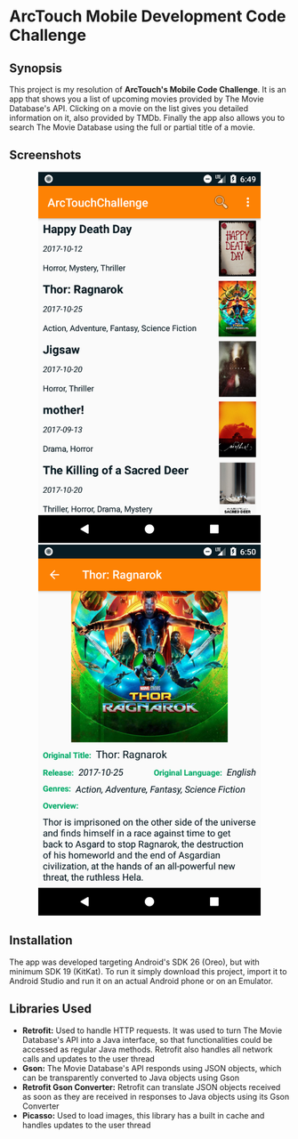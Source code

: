 # ArcTouch Mobile Development Code Challenge

## Synopsis

This project is my resolution of **ArcTouch's Mobile Code Challenge**. It is an app that shows you a list of upcoming movies provided by The Movie Database's API. Clicking on a movie on the list gives you detailed information on it, also provided by TMDb. Finally the app also allows you to search The Movie Database using the full or partial title of a movie.

## Screenshots
<p align="center">
<img src="https://github.com/rodolfo-tenfen/arcchallenge/raw/dev/screenshots/main_activity.png" width="400"> <img src="https://github.com/rodolfo-tenfen/arcchallenge/raw/dev/screenshots/thor_ragnarok_details.png" width="400"> </p>

## Installation

The app was developed targeting Android's SDK 26 (Oreo), but with minimum SDK 19 (KitKat). To run it simply download this project, import it to Android Studio and run it on an actual Android phone or on an Emulator.

## Libraries Used

* **Retrofit:** Used to handle HTTP requests. It was used to turn The Movie Database's API into a Java interface, so that functionalities could be accessed as regular Java methods. Retrofit also handles all network calls and updates to the user thread
* **Gson:** The Movie Database's API responds using JSON objects, which can be transparently converted to Java objects using Gson
* **Retrofit Gson Converter:** Retrofit can translate JSON objects received as soon as they are received in responses to Java objects using its Gson Converter
* **Picasso:** Used to load images, this library has a built in cache and handles updates to the user thread

